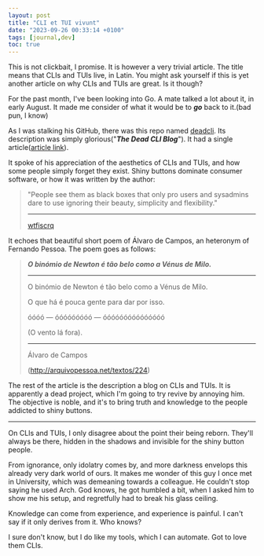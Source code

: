 ```yaml
---
layout: post
title: "CLI et TUI vivunt"
date: "2023-09-26 00:33:14 +0100"
tags: [journal,dev]
toc: true
---
```


This is not clickbait, I promise. It is however a very trivial article.
The title means that CLIs and TUIs live, in Latin. You might ask yourself if
this is yet another article on why CLIs and TUIs are great. Is it though?

For the past month, I've been looking into Go. A mate talked a lot about it,
in early August. It made me consider of what it would be to ***go*** back
to it.(bad pun, I know)

As I was stalking his GitHub, there was this repo named
[deadcli](https://github.com/wtfiscrq/deadcli). Its description was simply
glorious("***The Dead CLI Blog***"). It had a single article([article link]).

It spoke of his appreciation of the aesthetics of CLIs and TUIs, and how some
people simply forget they exist. Shiny buttons dominate consumer software, or
how it was written by the author:

> "People see them as black boxes that only pro users and sysadmins dare to use
> ignoring their beauty, simplicity and flexibility."
>
> ---
> [wtfiscrq]

It echoes that beautiful short poem of Álvaro de Campos, an heteronym of
Fernando Pessoa. The poem goes as follows:

> ***O binómio de Newton é tão belo como a Vénus de Milo.***
>
> ---
> O binómio de Newton é tão belo como a Vénus de Milo.
>
> O que há é pouca gente para dar por isso.
>
> óóóó — óóóóóóóóó — óóóóóóóóóóóóóóó
>
> (O vento lá fora).
>
> ---
> Álvaro de Campos
>
> (<http://arquivopessoa.net/textos/224>)

The rest of the article is the description a blog on CLIs and TUIs. It is
apparently a dead project, which I'm going to try revive by annoying him.
The objective is noble, and it's to bring truth and knowledge to the people
addicted to shiny buttons.

---

On CLIs and TUIs, I only disagree about the point their being reborn. They'll
always be there, hidden in the shadows and invisible for the shiny button
people.

From ignorance, only idolatry comes by, and more darkness envelops this
already very dark world of ours. It makes me wonder of this guy I once met in
University, which was demeaning towards a colleague. He couldn't stop saying
he used Arch. God knows, he got humbled a bit, when I asked him to show me his
setup, and regretfully had to break his glass ceiling.

Knowledge can come from experience, and experience is painful. I can't say
if it only derives from it. Who knows?

I sure don't know, but I do like my tools, which I can automate. Got to love
them CLIs.

[article link]: https://github.com/wtfiscrq/deadcli/blob/main/cl35oec3800jcmqnvgmdl62cw.md
[wtfiscrq]: https://github.com/wtfiscrq
